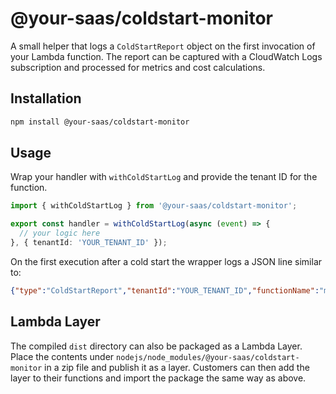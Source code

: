 # @your-saas/coldstart-monitor

A small helper that logs a `ColdStartReport` object on the first invocation of your Lambda function. The report can be captured with a CloudWatch Logs subscription and processed for metrics and cost calculations.

## Installation

```bash
npm install @your-saas/coldstart-monitor
```

## Usage

Wrap your handler with `withColdStartLog` and provide the tenant ID for the function.

```ts
import { withColdStartLog } from '@your-saas/coldstart-monitor';

export const handler = withColdStartLog(async (event) => {
  // your logic here
}, { tenantId: 'YOUR_TENANT_ID' });
```

On the first execution after a cold start the wrapper logs a JSON line similar to:

```json
{"type":"ColdStartReport","tenantId":"YOUR_TENANT_ID","functionName":"my-fn","memorySizeMb":128,"initDurationMs":42}
```

## Lambda Layer

The compiled `dist` directory can also be packaged as a Lambda Layer. Place the contents under `nodejs/node_modules/@your-saas/coldstart-monitor` in a zip file and publish it as a layer. Customers can then add the layer to their functions and import the package the same way as above.
